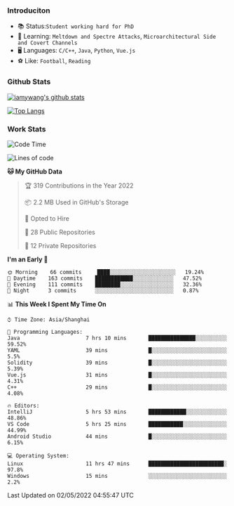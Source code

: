 ### Introduciton

- 📚 Status:`Student working hard for PhD`
- 🔎 Learning: `Meltdown and Spectre Attacks`, `Microarchitectural Side and Covert Channels`
- 🖥️ Languages: `C/C++`, `Java`, `Python`, `Vue.js`
- ⚽ Like: `Football`, `Reading`

### Github Stats

[![iamywang's github stats](https://github-readme-stats.vercel.app/api?username=iamywang&count_private=true&show_icons=true)]()

[![Top Langs](https://github-readme-stats.vercel.app/api/top-langs/?username=iamywang&layout=compact)]()

### Work Stats

<!--START_SECTION:waka-->
![Code Time](http://img.shields.io/badge/Code%20Time-294%20hrs%2036%20mins-blue)

![Lines of code](https://img.shields.io/badge/From%20Hello%20World%20I%27ve%20Written--49%20Thousand%20lines%20of%20code-blue)

**🐱 My GitHub Data** 

> 🏆 319 Contributions in the Year 2022
 > 
> 📦 2.2 MB Used in GitHub's Storage 
 > 
> 💼 Opted to Hire
 > 
> 📜 28 Public Repositories 
 > 
> 🔑 12 Private Repositories  
 > 
**I'm an Early 🐤** 

```text
🌞 Morning    66 commits     ████░░░░░░░░░░░░░░░░░░░░░   19.24% 
🌆 Daytime    163 commits    ████████████░░░░░░░░░░░░░   47.52% 
🌃 Evening    111 commits    ████████░░░░░░░░░░░░░░░░░   32.36% 
🌙 Night      3 commits      ░░░░░░░░░░░░░░░░░░░░░░░░░   0.87%

```


📊 **This Week I Spent My Time On** 

```text
⌚︎ Time Zone: Asia/Shanghai

💬 Programming Languages: 
Java                     7 hrs 10 mins       ███████████████░░░░░░░░░░   59.52% 
YAML                     39 mins             █░░░░░░░░░░░░░░░░░░░░░░░░   5.5% 
Solidity                 39 mins             █░░░░░░░░░░░░░░░░░░░░░░░░   5.39% 
Vue.js                   31 mins             █░░░░░░░░░░░░░░░░░░░░░░░░   4.31% 
C++                      29 mins             █░░░░░░░░░░░░░░░░░░░░░░░░   4.08%

🔥 Editors: 
IntelliJ                 5 hrs 53 mins       ████████████░░░░░░░░░░░░░   48.86% 
VS Code                  5 hrs 25 mins       ███████████░░░░░░░░░░░░░░   44.99% 
Android Studio           44 mins             █░░░░░░░░░░░░░░░░░░░░░░░░   6.15%

💻 Operating System: 
Linux                    11 hrs 47 mins      ████████████████████████░   97.8% 
Windows                  15 mins             ░░░░░░░░░░░░░░░░░░░░░░░░░   2.2%

```


 Last Updated on 02/05/2022 04:55:47 UTC
<!--END_SECTION:waka-->
